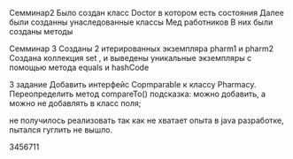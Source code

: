 Семминар2
Было создан класс Doctor в котором есть состояния
Далее были созданны унаследованные классы Мед работников 
В них были созданы методы

Семминар 3
Созданы 2 итерированных экземпляра pharm1 и pharm2
Создана коллекция set , и выведены уникальные экземпляры
с помощью метода equals и hashCode

3 задание
Добавить интерфейс Copmparable<Pharmacy> к классу Pharmacy. Переопределить метод compareTo()
подсказка: можно добавить, а можно не добавлять в класс поля;

не получилось реализовать так как не хватает опыта в java разработке, пытался гуглить не вышло.


3456711